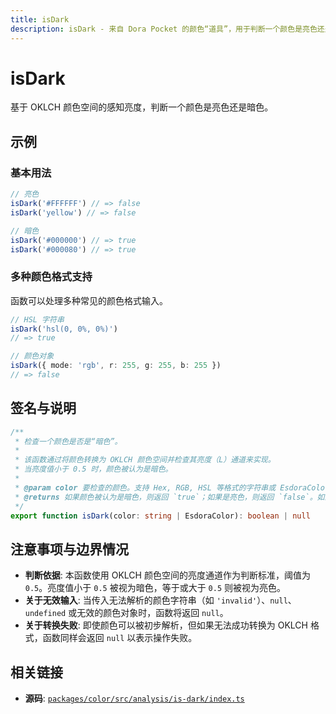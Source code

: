 ```yaml
---
title: isDark
description: isDark - 来自 Dora Pocket 的颜色“道具”，用于判断一个颜色是亮色还是暗色。
---
```


# isDark

<!-- 1. 简介：一句话核心功能描述 -->

基于 OKLCH 颜色空间的感知亮度，判断一个颜色是亮色还是暗色。

<!-- 2. 示例：由核心功能和从测试用例中提炼的场景组成 -->

## 示例

### 基本用法

```typescript
// 亮色
isDark('#FFFFFF') // => false
isDark('yellow') // => false

// 暗色
isDark('#000000') // => true
isDark('#000080') // => true
```

### 多种颜色格式支持

函数可以处理多种常见的颜色格式输入。

```typescript
// HSL 字符串
isDark('hsl(0, 0%, 0%)')
// => true

// 颜色对象
isDark({ mode: 'rgb', r: 255, g: 255, b: 255 })
// => false
```

<!-- 3. 签名与说明：合并了签名、参数、返回值的唯一技术核心 -->

## 签名与说明

```typescript
/**
 * 检查一个颜色是否是“暗色”。
 *
 * 该函数通过将颜色转换为 OKLCH 颜色空间并检查其亮度（L）通道来实现。
 * 当亮度值小于 0.5 时，颜色被认为是暗色。
 *
 * @param color 要检查的颜色。支持 Hex, RGB, HSL 等格式的字符串或 EsdoraColor 对象。
 * @returns 如果颜色被认为是暗色，则返回 `true`；如果是亮色，则返回 `false`。如果输入是无效的颜色，则返回 `null`。
 */
export function isDark(color: string | EsdoraColor): boolean | null
```

<!-- 4. 注意事项与边界情况：建立用户信任 -->

## 注意事项与边界情况

- **判断依据**: 本函数使用 OKLCH 颜色空间的亮度通道作为判断标准，阈值为 `0.5`。亮度值小于 `0.5` 被视为暗色，等于或大于 `0.5` 则被视为亮色。
- **关于无效输入**: 当传入无法解析的颜色字符串（如 `'invalid'`）、`null`、`undefined` 或无效的颜色对象时，函数将返回 `null`。
- **关于转换失败**: 即使颜色可以被初步解析，但如果无法成功转换为 OKLCH 格式，函数同样会返回 `null` 以表示操作失败。

<!-- 5. 相关链接：提供相关函数及源码的链接 -->

## 相关链接

- **源码**: [`packages/color/src/analysis/is-dark/index.ts`](https://github.com/esdora-js/esdora/blob/main/packages/color/src/analysis/is-dark/index.ts)
